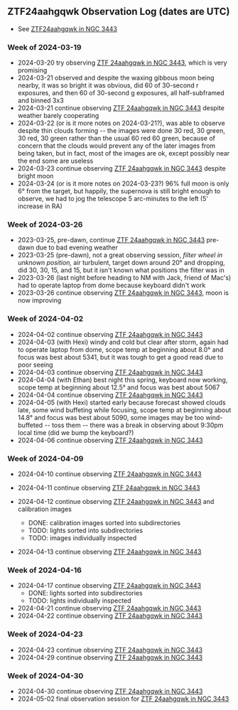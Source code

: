 ## ZTF24aahgqwk Observation Log (dates are UTC)

* See [ZTF24aahgqwk in NGC 3443](./analyses/ZTF24aahgqwk/ZTF24aahgqwk_targt_info/index.html)

### Week of 2024-03-19

* 2024-03-20 try observing [ZTF 24aahgqwk in NGC 3443](./analyses/ZTF24aahgqwk/ZTF24aahgqwk_target_info/index.html), which is very promising
* 2024-03-21 observed and despite the waxing gibbous moon being nearby, it was so bright it was obvious, did 60 of 30-second r exposures, and then 60 of 30-second g exposures, all half-subframed and binned 3x3
* 2024-03-21 continue observing [ZTF 24aahgqwk in NGC 3443](./analyses/ZTF24aahgqwk/ZTF24aahgqwk_target_info/index.html) despite weather barely cooperating
* 2024-03-22 (or is it more notes on 2024-03-21?), was able to observe despite thin clouds forming -- the images were done 30 red, 30 green, 30 red, 30 green rather than the usual 60 red 60 green, because of concern that the clouds would prevent any of the later images from being taken, but in fact, most of the images are ok, except possibly near the end some are useless
* 2024-03-23 continue observing [ZTF 24aahgqwk in NGC 3443](./analyses/ZTF24aahgqwk/ZTF24aahgqwk_target_info/index.html) despite bright moon
* 2024-03-24 (or is it more notes on 2024-03-23?) 96% full moon is only 6&deg; from the target, but happily, the supernova is still bright enough to observe, we had to jog the telescope 5 arc-minutes to the left (5' increase in RA)

### Week of 2024-03-26

* 2023-03-25, pre-dawn, continue [ZTF 24aahgqwk in NGC 3443](./analyses/ZTF24aahgqwk/ZTF24aahgqwk_target_info/index.html) pre-dawn due to bad evening weather
* 2023-03-25 (pre-dawn), not a great observing session, *filter wheel in unknown position,* air turbulent, target down around 20&deg; and dropping, did 30, 30, 15, and 15, but it isn't known what positions the filter was in
* 2023-03-26 (last night before heading to NM with Jack, friend of Mac's) had to operate laptop from dome because keyboard didn't work
* 2023-03-26 continue observing [ZTF 24aahgqwk in NGC 3443](./analyses/ZTF24aahgqwk/ZTF24aahgqwk_target_info/index.html), moon is now improving

### Week of 2024-04-02

* 2024-04-02 continue observing [ZTF 24aahgqwk in NGC 3443](./analyses/ZTF24aahgqwk/ZTF24aahgqwk_target_info/index.html)
* 2024-04-03 (with Hexi) windy and cold but clear after storm, again had to operate laptop from dome, scope temp at beginning about 8.0&deg; and focus was best about 5341, but it was tough to get a good read due to poor seeing
* 2024-04-03 continue observing [ZTF 24aahgqwk in NGC 3443](./analyses/ZTF24aahgqwk/ZTF24aahgqwk_target_info/index.html)
* 2024-04-04 (with Ethan) best night this spring, keyboard now working, scope temp at beginning about 12.5&deg; and focus was best about 5067
* 2024-04-04 continue observing [ZTF 24aahgqwk in NGC 3443](./analyses/ZTF24aahgqwk/ZTF24aahgqwk_target_info/index.html)
* 2024-04-05 (with Hexi) started early because forecast showed clouds late, some wind buffeting while focusing, scope temp at beginning about 14.8&deg; and focus was best about 5090, some images may be too wind-buffeted -- toss them -- there was a break in observing about 9:30pm local time (did we bump the keyboard?)
* 2024-04-06 continue observing [ZTF 24aahgqwk in NGC 3443](./analyses/ZTF24aahgqwk/ZTF24aahgqwk_target_info/index.html)

### Week of 2024-04-09

* 2024-04-10 continue observing [ZTF 24aahgqwk in NGC 3443](./analyses/ZTF24aahgqwk/ZTF24aahgqwk_target_info/index.html)
* 2024-04-11 continue observing [ZTF 24aahgqwk in NGC 3443](./analyses/ZTF24aahgqwk/ZTF24aahgqwk_target_info/index.html)
* 2024-04-12 continue observing [ZTF 24aahgqwk in NGC 3443](./analyses/ZTF24aahgqwk/ZTF24aahgqwk_target_info/index.html) and calibration images
  * DONE: calibration images sorted into subdirectories
  * TODO: lights sorted into subdirectories
  * TODO: images individually inspected

* 2024-04-13 continue observing [ZTF 24aahgqwk in NGC 3443](./analyses/ZTF24aahgqwk/ZTF24aahgqwk_target_info/index.html)

### Week of 2024-04-16

* 2024-04-17 continue observing [ZTF 24aahgqwk in NGC 3443](./analyses/ZTF24aahgqwk/ZTF24aahgqwk_target_info/index.html)
  * DONE: lights sorted into subdirectories
  * TODO: lights individually inspected
* 2024-04-21 continue observing [ZTF 24aahgqwk in NGC 3443](./analyses/ZTF24aahgqwk/ZTF24aahgqwk_target_info/index.html)
* 2024-04-22 continue observing [ZTF 24aahgqwk in NGC 3443](./analyses/ZTF24aahgqwk/ZTF24aahgqwk_target_info/index.html)

### Week of 2024-04-23

* 2024-04-23 continue observing [ZTF 24aahgqwk in NGC 3443](./analyses/ZTF24aahgqwk/ZTF24aahgqwk_target_info/index.html)
* 2024-04-29 continue observing [ZTF 24aahgqwk in NGC 3443](./analyses/ZTF24aahgqwk/ZTF24aahgqwk_target_info/index.html)

### Week of 2024-04-30

* 2024-04-30 continue observing [ZTF 24aahgqwk in NGC 3443](./analyses/ZTF24aahgqwk/ZTF24aahgqwk_target_info/index.html)
* 2024-05-02 final observation session for [ZTF 24aahgqwk in NGC 3443](./analyses/ZTF24aahgqwk/ZTF24aahgqwk_target_info/index.html)
